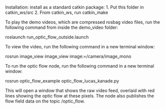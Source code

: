 Installation: install as a standard catkin package:
    1. Put this folder in catkin_ws/src
    2. From catkin_ws, run catkin_make

To play the demo videos, which are compressed rosbag video files, run the following command from inside the demo_video folder:

roslaunch run_optic_flow_outside.launch

To view the video, run the following command in a new terminal window:

rosrun image_view image_view image:=/camera/image_mono

To run the optic flow node, run the following command in a new terminal window:

rosrun optic_flow_example optic_flow_lucas_kanade.py

This will open a window that shows the raw video feed, overlaid with red lines showing the optic flow at these pixels. The node also publishes the flow field data on the topic /optic_flow.
